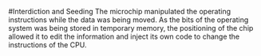 
#Interdiction and Seeding
The microchip manipulated the operating instructions while the data was being moved. As the bits of the operating system was being stored in temporary memory, the positioning of the chip allowed it to edit the information and inject its own code to change the instructions of the CPU.

